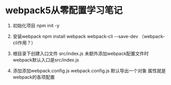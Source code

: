 # webpack5从零配置学习笔记

1. 初始化项目
npm init -y

2. 安装webpack
npm install webpack webpack-cli --save-dev （webpack-cli作用？）

3. 根目录下创建入口文件 src/index.js
未额外添加webpack配置文件时 webpack默认入口是src/index.js

4. 添加添加webpack.config.js
webpack.config.js 默认导出一个对象 属性就是webpack的各项配置